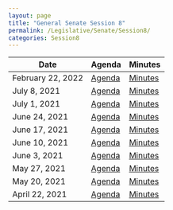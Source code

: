 ```yaml
---
layout: page
title: "General Senate Session 8"
permalink: /Legislative/Senate/Session8/
categories: Session8
---
```


| Date | Agenda | Minutes |
|------|--------|---------|
| February 22, 2022 | [Agenda](/Legislative/Senate/Session8/20220222_Agenda/) | [Minutes](/Legislative/Senate/Session8/20220222_Minutes/) |
| July 8, 2021 | [Agenda](/Legislative/Senate/Session8/20210708_Agenda/) | [Minutes](/Legislative/Senate/Session8/20210708_Minutes/) |
| July 1, 2021 | [Agenda](/Legislative/Senate/Session8/20210701_Agenda/) | [Minutes](/Legislative/Senate/Session8/20210701_Minutes/) |
| June 24, 2021 | [Agenda](/Legislative/Senate/Session8/20210624_Agenda/) | [Minutes](/Legislative/Senate/Session8/20210624_Minutes/) |
| June 17, 2021 | [Agenda](/Legislative/Senate/Session8/20210617_Agenda/) | [Minutes](/Legislative/Senate/Session8/20210617_Minutes/) |
| June 10, 2021 | [Agenda](/Legislative/Senate/Session8/20210610_Agenda/) | [Minutes](/Legislative/Senate/Session8/20210610_Minutes/) |
| June 3, 2021 | [Agenda](/Legislative/Senate/Session8/20210603_Agenda/) | [Minutes](/Legislative/Senate/Session8/20210603_Minutes/) |
| May 27, 2021 | [Agenda](/Legislative/Senate/Session8/20210527_Agenda/) | [Minutes](/Legislative/Senate/Session8/20210527_Minutes/) |
| May 20, 2021 | [Agenda](/Legislative/Senate/Session8/20210520_Agenda/) | [Minutes](/Legislative/Senate/Session8/20210520_Minutes/) |
| April 22, 2021 | [Agenda](/Legislative/Senate/Session8/20210422_Agenda/) | [Minutes](/Legislative/Senate/Session8/20210422_Minutes/) |
